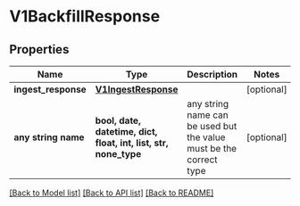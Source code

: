 # V1BackfillResponse


## Properties
Name | Type | Description | Notes
------------ | ------------- | ------------- | -------------
**ingest_response** | [**V1IngestResponse**](V1IngestResponse.md) |  | [optional] 
**any string name** | **bool, date, datetime, dict, float, int, list, str, none_type** | any string name can be used but the value must be the correct type | [optional]

[[Back to Model list]](../README.md#documentation-for-models) [[Back to API list]](../README.md#documentation-for-api-endpoints) [[Back to README]](../README.md)


